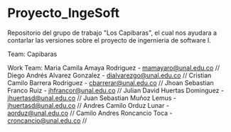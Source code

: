 # Proyecto_IngeSoft
Repositorio del grupo de trabajo "Los Capibaras", el cual nos ayudara a contarlar las versiones sobre el proyecto de ingernieria de software I.

Team: Capibaras

Work Team:  Maria Camila Amaya Rodriguez - mamayaro@unal.edu.co //
            Diego Andrés Alvarez Gonzalez - dialvarezgo@unal.edu.co //
            Cristian Camilo Barrera Rodriguez - cbarrerar@unal.edu.co //
            Jhoan Sebastian Franco Ruiz - jhfrancor@unal.edu.co //
            Julian David Huertas Dominguez - jhuertasd@unal.edu.co //
            Juan Sebastian Muñoz Lemus - jhuertasd@unal.edu.co //
            Andres Camilo Orduz Lunar - aorduz@unal.edu.co //
            Camilo Andres Roncancio Toca - croncancio@unal.edu.co //

